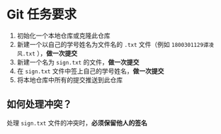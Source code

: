 # Git 任务要求
1. 初始化一个本地仓库或克隆此仓库
1. 新建一个以自己的学号姓名为文件名的 `.txt` 文件（例如 `1800301129谭凌风.txt` ），**做一次提交**
1. 新建一个名为 `sign.txt` 的文件，**做一次提交**
1. 在 `sign.txt` 文件中签上自己的学号姓名，**做一次提交**
1. 将本地仓库中所有的提交推送到此仓库

## 如何处理冲突？
处理 `sign.txt` 文件的冲突时，**必须保留他人的签名**
